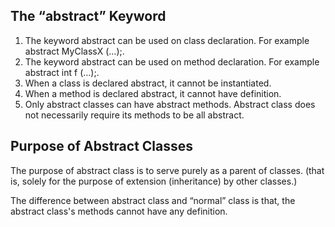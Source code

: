 ## The “abstract” Keyword

1. The keyword abstract can be used on class declaration. For example abstract MyClassX (…);.
1. The keyword abstract can be used on method declaration. For example abstract int f (…);.
1. When a class is declared abstract, it cannot be instantiated.
1. When a method is declared abstract, it cannot have definition.
1. Only abstract classes can have abstract methods. Abstract class does not necessarily require its methods to be all abstract.

## Purpose of Abstract Classes

The purpose of abstract class is to serve purely as a parent of classes. (that is, solely for the purpose of extension (inheritance) by other classes.)

The difference between abstract class and “normal” class is that, the abstract class's methods cannot have any definition.
